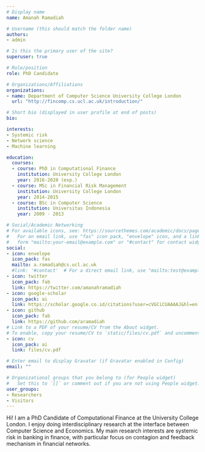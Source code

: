 ```yaml
---
# Display name
name: Amanah Ramadiah

# Username (this should match the folder name)
authors:
- admin

# Is this the primary user of the site?
superuser: true

# Role/position
role: PhD Candidate

# Organizations/Affiliations
organizations:
- name: Department of Computer Science University College London
  url: "http://fincomp.cs.ucl.ac.uk/introduction/"

# Short bio (displayed in user profile at end of posts)
bio:

interests:
- Systemic risk
- Network science
- Machine learning

education:
  courses:
  - course: PhD in Computational Finance
    institution: University College London
    year: 2016-2020 (exp.)
  - course: MSc in Financial Risk Management
    institution: University College London
    year: 2014-2015
  - course: BSc in Computer Science
    institution: Universitas Indonesia
    year: 2009 - 2013

# Social/Academic Networking
# For available icons, see: https://sourcethemes.com/academic/docs/page-builder/#icons
#   For an email link, use "fas" icon pack, "envelope" icon, and a link in the
#   form "mailto:your-email@example.com" or "#contact" for contact widget.
social:
- icon: envelope
  icon_pack: fas
  mailto: a.ramadiah@cs.ucl.ac.uk
  #link: '#contact'  # For a direct email link, use "mailto:test@example.org".
- icon: twitter
  icon_pack: fab
  link: https://twitter.com/amanahramadiah
- icon: google-scholar
  icon_pack: ai
  link: https://scholar.google.co.id/citations?user=cVGCiCUAAAAJ&hl=en
- icon: github
  icon_pack: fab
  link: https://github.com/aramadiah
# Link to a PDF of your resume/CV from the About widget.
# To enable, copy your resume/CV to `static/files/cv.pdf` and uncomment the lines below.
- icon: cv
  icon_pack: ai
  link: files/cv.pdf

# Enter email to display Gravatar (if Gravatar enabled in Config)
email: ""

# Organizational groups that you belong to (for People widget)
#   Set this to `[]` or comment out if you are not using People widget.
user_groups:
- Researchers
- Visitors
---
```


Hi! I am a PhD Candidate of Computational Finance at the University College London. I enjoy doing interdisciplinary research at the interface between Computer Science and Economics. My main research interests are systemic risk in banking in finance, with particular focus on contagion and feedback mechanism in financial networks.
